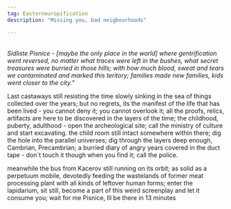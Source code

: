 ```yaml
---
tag: Easterneuropification
description: "Missing you, bad neigbourhoods"

---
```

<!--<br><br>
<
Only the last few castaways still resisting the time<br> slowly sinking in the sea of things collected over the years.<br>
but no regrets, its the manifest of the life that has been lived - you cannot deny it; you cannot overlook it; it's a monumental pile of life; if you just stand still for a while you might start disolving, too; a landmark of this flat; all the proofs, relics, artifacts are here to be discovered in the layers of the time; the childhood, puberty, adulthood - open the archeological site; call the ministry of culture and start excavating. the child room still intact somewhere within there; dig the hole into the parallel universes; dig through the layers deep enough, Cambrian, Precambrian; a burried diary of angry years covered in the duct tape - dont touch it though when you find it; call the police."-->

<br>*Sidliste Pisnice - [maybe the only place in the world] where gentrification went reversed, no matter what traces were left in the bushes, what secret treasures were burried in those hills; with how much blood, sweat and tears we contaminated and marked this teritory; families made new families, kids went closer to the city.*"

Last castaways still resisting the time slowly sinking in the sea of things collected over the years; but no regrets, its the manifest of the life that has been lived - you cannot deny it; you cannot overlook it; all the proofs, relics, artifacts are here to be discovered in the layers of the time; the childhood, puberty, adulthood - open the archeological site; call the ministry of culture and start excavating. the child room still intact somewhere within there; dig the hole into the parallel universes; dig through the layers deep enough, Cambrian, Precambrian; a burried diary of angry years covered in the duct tape - don´t touch it though when you find it; call the police.

meanwhile the bus from Kacerov still running on its orbit; as solid as a perpetuum mobile, devotedly feeding the wastelands of former meat processing plant with all kinds of leftover human forms; enter the lapidarium, sit still, become a part of this weird screenplay and let it consume you; wait for me Pisnice, Ill be there in 13 minutes 
